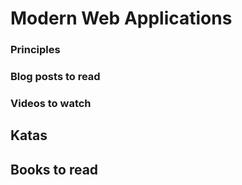 # Modern Web Applications


### Principles

### Blog posts to read

### Videos to watch

## Katas

## Books to read